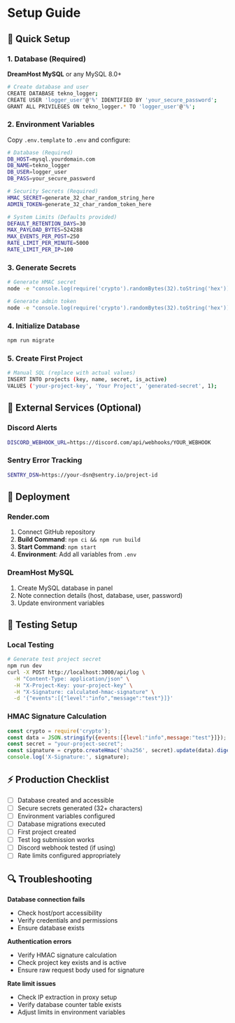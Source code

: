 # Setup Guide

## 🚀 Quick Setup

### 1. Database (Required)
**DreamHost MySQL** or any MySQL 8.0+

```bash
# Create database and user
CREATE DATABASE tekno_logger;
CREATE USER 'logger_user'@'%' IDENTIFIED BY 'your_secure_password';
GRANT ALL PRIVILEGES ON tekno_logger.* TO 'logger_user'@'%';
```

### 2. Environment Variables
Copy `.env.template` to `.env` and configure:

```bash
# Database (Required)
DB_HOST=mysql.yourdomain.com
DB_NAME=tekno_logger
DB_USER=logger_user
DB_PASS=your_secure_password

# Security Secrets (Required)
HMAC_SECRET=generate_32_char_random_string_here
ADMIN_TOKEN=generate_32_char_random_token_here

# System Limits (Defaults provided)
DEFAULT_RETENTION_DAYS=30
MAX_PAYLOAD_BYTES=524288
MAX_EVENTS_PER_POST=250
RATE_LIMIT_PER_MINUTE=5000
RATE_LIMIT_PER_IP=100
```

### 3. Generate Secrets
```bash
# Generate HMAC secret
node -e "console.log(require('crypto').randomBytes(32).toString('hex'))"

# Generate admin token  
node -e "console.log(require('crypto').randomBytes(32).toString('hex'))"
```

### 4. Initialize Database
```bash
npm run migrate
```

### 5. Create First Project
```bash
# Manual SQL (replace with actual values)
INSERT INTO projects (key, name, secret, is_active) 
VALUES ('your-project-key', 'Your Project', 'generated-secret', 1);
```

## 🔧 External Services (Optional)

### Discord Alerts
```bash
DISCORD_WEBHOOK_URL=https://discord.com/api/webhooks/YOUR_WEBHOOK
```

### Sentry Error Tracking  
```bash
SENTRY_DSN=https://your-dsn@sentry.io/project-id
```

## 🚀 Deployment

### Render.com
1. Connect GitHub repository
2. **Build Command**: `npm ci && npm run build`
3. **Start Command**: `npm start`
4. **Environment**: Add all variables from `.env`

### DreamHost MySQL
1. Create MySQL database in panel
2. Note connection details (host, database, user, password)
3. Update environment variables

## 🧪 Testing Setup

### Local Testing
```bash
# Generate test project secret
npm run dev
curl -X POST http://localhost:3000/api/log \
  -H "Content-Type: application/json" \
  -H "X-Project-Key: your-project-key" \
  -H "X-Signature: calculated-hmac-signature" \
  -d '{"events":[{"level":"info","message":"test"}]}'
```

### HMAC Signature Calculation
```javascript
const crypto = require('crypto');
const data = JSON.stringify({events:[{level:"info",message:"test"}]});
const secret = "your-project-secret";
const signature = crypto.createHmac('sha256', secret).update(data).digest('hex');
console.log('X-Signature:', signature);
```

## ⚡ Production Checklist

- [ ] Database created and accessible
- [ ] Secure secrets generated (32+ characters)
- [ ] Environment variables configured
- [ ] Database migrations executed
- [ ] First project created
- [ ] Test log submission works
- [ ] Discord webhook tested (if using)
- [ ] Rate limits configured appropriately

## 🔍 Troubleshooting

**Database connection fails**
- Check host/port accessibility
- Verify credentials and permissions
- Ensure database exists

**Authentication errors**
- Verify HMAC signature calculation
- Check project key exists and is active
- Ensure raw request body used for signature

**Rate limit issues** 
- Check IP extraction in proxy setup
- Verify database counter table exists
- Adjust limits in environment variables